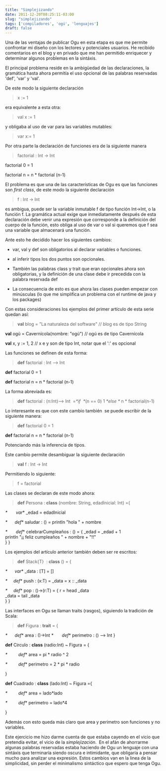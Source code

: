 ```yaml
---
title: "Simplejizando"
date: 2011-12-20T08:25:11-03:00
slug: "simplejizando"
tags: ['compiladores', 'ogú', 'lenguajes']
draft: false
---
```


Una de las ventajas de publicar Ogu en esta etapa es que me permite
confrontar mi diseño con los lectores y potenciales usuarios. He
recibido comentarios en el blog y en privado que me han permitido
enriquecer y determinar algunos problemas en la sintáxis.

El principal problema reside en la ambigüedad de las declaraciones, la
gramática hasta ahora permitía el uso opcional de las palabras
reservadas \'def\', \'var\' y \'val\'.

De este modo la siguiente declaración

> x := 1

era equivalente a esta otra:

> val x := 1

y obligaba al uso de var para las variables mutables:

> var x:= 1

Por otra parte la declaración de funciones era de la siguiente manera

> factorial : Int -\> Int

factorial 0 = 1

factorial n = n \* factorial (n-1)

El problema es que una de las características de Ogu es que las
funciones son *first class*, de este modo la siguiente declaración

> f : Int -\> Int

es ambigua, puede ser la variable inmutable f de tipo función Int-\>Int,
o la función f. La gramática actual exige que inmediatamente después de
esta declaración debe venir una expresión que corresponde a la
definición del cuerpo de la función, esto obliga al uso de var o val si
queremos que f sea una variable que almacenará una función.

Ante esto he decidido hacer los siguientes cambios:

-   var, val y def son obligatorios al declarar variables o funciones.

-   al inferir tipos los dos puntos son opcionales.

-   También las palabras class y trait que eran opcionales ahora son
    obligatorias, y la definición de una clase debe ir precedida con la
    palabra reservada def

-   La consecuencia de esto es que ahora las clases pueden empezar con
    minúsculas (lo que me simplifica un problema con el runtime de java
    y los packages)

Con estas consideraciones los ejemplos del primer artículo de esta serie
quedan así:

> **val** blog = "La naturaleza del software" // blog es de tipo String

**val** ogú = Cavernícola(nombre: "ogú") // ogú es de tipo Cavernícola

**val** x, y := 1, 2 // x e y son de tipo Int, notar que el \':\' es
opcional

Las funciones se definen de esta forma:

> **def** factorial : Int --\> Int

**def** factorial 0 = 1

**def** factorial n = n \* factorial (n-1)

La forma abreviada es:

> **def** factorial : (n:Int)--\> Int  =*\*if  \**(n == 0) 1 *\*else \**
> n \* factorial(n-1)

Lo interesante es que con este cambio también  se puede escribir de la
siguiente manera:

> **def** factorial 0 = 1

**def** factorial n = n \* factorial (n-1)

Potenciando más la inferencia de tipos.

Este cambio permite desambiguar la siguiente declaración

> **val** f : Int -\> Int

Permitiendo lo siguiente:

> f = factorial

Las clases se declaran de este modo ahora:

> **def** Persona : **class** (nombre: String, edadInicial: Int) ={

*\*       var*\* \_edad = edadInicial

*\*      def*\* saludar : () = println "hola " + nombre

*\*       def*\* celebrarCumpleaños : () = { \_edad = \_edad + 1\
println "¡¡ feliz cumpleaños " + nombre + "!!"\
} }

Los ejemplos del artículo anterior también deben ser re escritos:

> **def** Stack{T}  : **class** () = {

*\*      var*\* \_data : \[T\] = \[\]

*\*     def*\* push : (x:T) = \_data = x :: \_data

*\*     def*\* pop : ()-\>(r:T) = { r = head \_data\
\_data = tail \_data\
} }

Las interfaces en Ogu se llaman traits (rasgos), siguiendo la tradición
de Scala:

> **def** Figura : **trait** = {

*\*      def*\* area : ()-\>Int *\*       def*\* perimetro : () --\> Int
}

**def** Circulo : **class** (radio:Int) \~ Figura = {

*\*         def*\* area = pi \* radio \^ 2

*\*         def*\* perimetro = 2 \* pi \* radio

}

**def** Cuadrado : **class** (lado:Int) \~ Figura ={

*\*         def*\* area = lado\*lado

*\*         def*\* perimetro = lado\*4

}

Además con esto queda más claro que area y perimetro son funciones y no
variables.

Este ejercicio me hizo darme cuenta de que estaba cayendo en el vicio
que pretendía evitar, el vicio de la *simplejización*.  En el afán de
ahorrarme algunas palabras reservadas estaba haciendo de Ogu un lenguaje
con una sintáxis que terminaría siendo oscura e intimidante, que
obligaría a pensar mucho para analizar una expresión. Estos cambios van
en la linea de la simplicidad, sin perder el minimalismo sintáctico que
espero que tenga Ogu.

